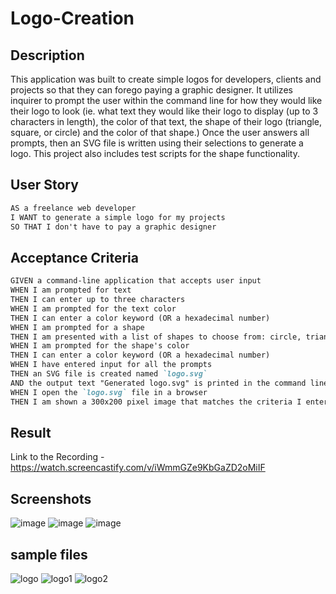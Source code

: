 # Logo-Creation
## Description
This application was built to create simple logos for developers, clients and projects so that they can forego paying a graphic designer. It utilizes inquirer to prompt the user within the command line for how they would like their logo to look (ie. what text they would like their logo to display (up to 3 characters in length), the color of that text, the shape of their logo (triangle, square, or circle) and the color of that shape.) Once the user answers all prompts, then an SVG file is written using their selections to generate a logo. This project also includes test scripts for the shape functionality.

## User Story

```md
AS a freelance web developer
I WANT to generate a simple logo for my projects
SO THAT I don't have to pay a graphic designer
```

## Acceptance Criteria

```md
GIVEN a command-line application that accepts user input
WHEN I am prompted for text
THEN I can enter up to three characters
WHEN I am prompted for the text color
THEN I can enter a color keyword (OR a hexadecimal number)
WHEN I am prompted for a shape
THEN I am presented with a list of shapes to choose from: circle, triangle, and square
WHEN I am prompted for the shape's color
THEN I can enter a color keyword (OR a hexadecimal number)
WHEN I have entered input for all the prompts
THEN an SVG file is created named `logo.svg`
AND the output text "Generated logo.svg" is printed in the command line
WHEN I open the `logo.svg` file in a browser
THEN I am shown a 300x200 pixel image that matches the criteria I entered
```

## Result
Link to the Recording - https://watch.screencastify.com/v/iWmmGZe9KbGaZD2oMiIF

## Screenshots
![image](https://github.com/anup2307/Quiz-Game/assets/124316722/82354e4f-b3cb-4ad4-9f79-bd01c93b298d)
![image](https://github.com/anup2307/Quiz-Game/assets/124316722/243ac935-cd40-4c4c-b0d5-34153ed54cfb)
![image](https://github.com/anup2307/Quiz-Game/assets/124316722/3779fa5a-edd6-48c7-9f66-ecef172f46c6)

## sample files
![logo](https://github.com/anup2307/Logo-Creation/assets/124316722/5bf1e4fa-0aa4-40fe-8539-254f0425c637)
![logo1](https://github.com/anup2307/Logo-Creation/assets/124316722/11c84485-82c0-4af2-bbcc-de8cc5a2c558)
![logo2](https://github.com/anup2307/Logo-Creation/assets/124316722/cdd8dc2e-3cf0-4894-a507-d1829f902267)
